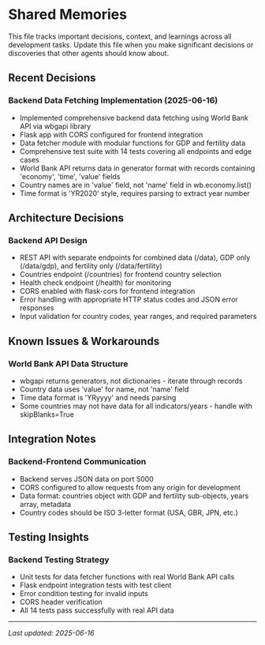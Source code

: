 # Shared Memories

This file tracks important decisions, context, and learnings across all development tasks. Update this file when you make significant decisions or discoveries that other agents should know about.

## Recent Decisions

<!-- Add new decisions at the top -->

### Backend Data Fetching Implementation (2025-06-16)
- Implemented comprehensive backend data fetching using World Bank API via wbgapi library
- Flask app with CORS configured for frontend integration
- Data fetcher module with modular functions for GDP and fertility data
- Comprehensive test suite with 14 tests covering all endpoints and edge cases
- World Bank API returns data in generator format with records containing 'economy', 'time', 'value' fields
- Country names are in 'value' field, not 'name' field in wb.economy.list()
- Time format is 'YR2020' style, requires parsing to extract year number

## Architecture Decisions

### Backend API Design
- REST API with separate endpoints for combined data (/data), GDP only (/data/gdp), and fertility only (/data/fertility)
- Countries endpoint (/countries) for frontend country selection
- Health check endpoint (/health) for monitoring
- CORS enabled with flask-cors for frontend integration
- Error handling with appropriate HTTP status codes and JSON error responses
- Input validation for country codes, year ranges, and required parameters

## Known Issues & Workarounds

### World Bank API Data Structure
- wbgapi returns generators, not dictionaries - iterate through records
- Country data uses 'value' for name, not 'name' field
- Time data format is 'YRyyyy' and needs parsing
- Some countries may not have data for all indicators/years - handle with skipBlanks=True

## Integration Notes

### Backend-Frontend Communication
- Backend serves JSON data on port 5000
- CORS configured to allow requests from any origin for development
- Data format: countries object with GDP and fertility sub-objects, years array, metadata
- Country codes should be ISO 3-letter format (USA, GBR, JPN, etc.)

## Testing Insights

### Backend Testing Strategy
- Unit tests for data fetcher functions with real World Bank API calls
- Flask endpoint integration tests with test client
- Error condition testing for invalid inputs
- CORS header verification
- All 14 tests pass successfully with real API data

---
*Last updated: 2025-06-16*